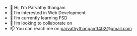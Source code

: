 - 👋 Hi, I’m Parvathy thangam
- 👀 I’m interested in Web Development
- 🌱 I’m currently learning FSD
- 💞️ I’m looking to collaborate on
- 📫 You can reach me on parvathythangam1402@gmail.com

<!---
thangam17/thangam17 is a ✨ special ✨ repository because its `README.md` (this file) appears on your GitHub profile.
You can click the Preview link to take a look at your changes.
--->
